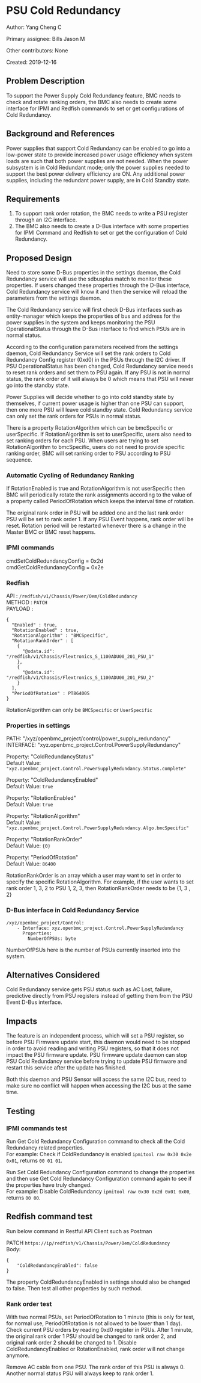 # PSU Cold Redundancy

Author: Yang Cheng C

Primary assignee: Bills Jason M

Other contributors: None

Created: 2019-12-16

## Problem Description
To support the Power Supply Cold Redundancy feature, BMC needs to check and
rotate ranking orders, the BMC also needs to create some interface for IPMI and
Redfish commands to set or get configurations of Cold Redundancy.

## Background and References
Power supplies that support Cold Redundancy can be enabled to go into a
low-power state to provide increased power usage efficiency when system loads
are such that both power supplies are not needed. When the power subsystem is in
Cold Redundant mode; only the power supplies needed to support the best power
delivery efficiency are ON. Any additional power supplies, including the
redundant power supply, are in Cold Standby state.

## Requirements
1. To support rank order rotation, the BMC needs to write a PSU register through
an I2C interface.
2. The BMC also needs to create a D-Bus interface with some properties for IPMI
Command and Redfish to set or get the configuration of Cold Redundancy.

## Proposed Design
Need to store some D-Bus properties in the settings daemon, the Cold Redundancy
service will use the sdbusplus match to monitor these properties. If users
changed these properties through the D-Bus interface, Cold Redundancy service
will know it and then the service will reload the parameters from the settings
daemon.

The Cold Redundancy service will first check D-Bus interfaces such as
entity-manager which keeps the properties of bus and address for the power
supplies in the system and keeps monitoring the PSU OperationalStatus through
the D-Bus interface to find which PSUs are in normal status.

According to the configuration parameters received from the settings daemon,
Cold Redundancy Service will set the rank orders to Cold Redundancy Config
register (0xd0) in the PSUs through the I2C driver.
If PSU OperationalStatus has been changed, Cold Redundancy service needs to
reset rank orders and set them to PSU again. If any PSU is not in normal status,
the rank order of it will always be 0 which means that PSU will never go into
the standby state.

Power Supplies will decide whether to go into cold standby state by themselves,
if current power usage is higher than one PSU can support, then one more PSU
will leave cold standby state. Cold Redundancy service can only set the rank
orders for PSUs in normal status.

There is a property RotationAlgorithm which can be bmcSpecific or userSpecific.
If RotationAlgorithm is set to userSpecific, users also need to set ranking
orders for each PSU. When users are trying to set RotationAlgorithm to
bmcSpecific, users do not need to provide specific ranking order, BMC will set
ranking order to PSU according to PSU sequence.

### Automatic Cycling of Redundancy Ranking

If RotationEnabled is true and RotationAlgorithm is not userSpecific then BMC
will periodically rotate the rank assignments according to the value of a
property called PeriodOfRotation which keeps the interval time of rotation.

The original rank order in PSU will be added one and the last rank order PSU
will be set to rank order 1. If any PSU Event happens, rank order will be reset.
Rotation period will be restarted whenever there is a change in the Master BMC
or BMC reset happens.

### IPMI commands

cmdSetColdRedundancyConfig = 0x2d<br/>
cmdGetColdRedundancyConfig = 0x2e

### Redfish
API     : `/redfish/v1/Chassis/Power/Oem/ColdRedundancy`<br/>
METHOD  : `PATCH`<br/>
PAYLOAD :
```
{
  "Enabled" : true,
  "RotationEnabled" : true,
  "RotationAlgorithm" : "BMCSpecific",
  "RotationRankOrder" : [
    {
      "@odata.id": "/redfish/v1/Chassis/Flextronics_S_1100ADU00_201_PSU_1"
    },
    {
      "@odata.id": "/redfish/v1/Chassis/Flextronics_S_1100ADU00_201_PSU_2"
    }
  ],
  "PeriodOfRotation" : PT86400S
}
```

RotationAlgorithm can only be `BMCSpecific` or `UserSpecific`

### Properties in settings

PATH: "/xyz/openbmc_project/control/power_supply_redundancy"<br/>
INTERFACE: "xyz.openbmc_project.Control.PowerSupplyRedundancy"

Property: "ColdRedundancyStatus"<br/>
Default Value:
`"xyz.openbmc_project.Control.PowerSupplyRedundancy.Status.complete"`

Property: "ColdRedundancyEnabled"<br/>
Default Value: `true`

Property: "RotationEnabled"<br/>
Default Value: `true`

Property: "RotationAlgorithm"<br/>
Default Value:
`"xyz.openbmc_project.Control.PowerSupplyRedundancy.Algo.bmcSpecific"`

Property: "RotationRankOrder"<br/>
Default Value: `{0}`

Property: "PeriodOfRotation"<br/>
Default Value: `86400`

RotationRankOrder is an array which a user may want to set in order to specify
the specific RotationAlgorithm. For example, if the user wants to set rank order
1, 3, 2 to PSU 1, 2, 3, then RotationRankOrder needs to be {1, 3 , 2}

### D-Bus interface in Cold Redundancy Service

```
/xyz/openbmc_project/Control:
    - Interface: xyz.openbmc_project.Control.PowerSupplyRedundancy
      Properties:
        NumberOfPSUs: byte
```
NumberOfPSUs here is the number of PSUs currently inserted into the system.

## Alternatives Considered
Cold Redundancy service gets PSU status such as AC Lost, failure, predictive
directly from PSU registers instead of getting them from the PSU Event D-Bus
interface.

## Impacts
The feature is an independent process, which will set a PSU register, so before
PSU Firmware update start, this daemon would need to be stopped in order to
avoid reading and writing PSU registers, so that it does not impact the PSU
firmware update. PSU firmware update daemon can stop PSU Cold Redundancy service
before trying to update PSU firmware and restart this service after the update
has finished.

Both this daemon and PSU Sensor will access the same I2C bus, need to make sure
no conflict will happen when accessing the I2C bus at the same time.

## Testing

### IPMI commands test

Run Get Cold Redundancy Configuration command to check all the Cold Redundancy
related properties.<br/>
For example: Check if ColdRedundancy is enabled
`ipmitool raw 0x30 0x2e 0x01`, returns `00 01 01`.

Run Set Cold Redundancy Configuration command to change the properties and then
use Get Cold Redundancy Configuration command again to see if the properties
have truly changed.<br/>
For example: Disable ColdRedundancy
`ipmitool raw 0x30 0x2d 0x01 0x00`, returns `00 00`.

## Redfish command test

Run below command in Restful API Client such as Postman

PATCH
`https://ip/redfish/v1/Chassis/Power/Oem/ColdRedundancy`<br/>
Body:
```
{
    "ColdRedundancyEnabled": false
}
```

The property ColdRedundancyEnabled in settings should also be changed to false.
Then test all other properties by such method.

### Rank order test

With two normal PSUs, set PeriodOfRotation to 1 minute (this is only for test,
for normal use, PeriodOfRotation is not allowed to be lower than 1 day). Check
current PSU orders by reading 0xd0 register in PSUs. After 1 minute, the
original rank order 1 PSU should be changed to rank order 2, and original rank
order 2 should be changed to 1.
Disable ColdRedundancyEnabled or RotationEnabled, rank order will not change
anymore.

Remove AC cable from one PSU. The rank order of this PSU is always 0. Another
normal status PSU will always keep to rank order 1.
